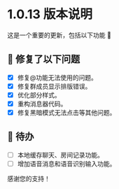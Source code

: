 # 1.0.13 版本说明

这是一个重要的更新，包括以下功能 🧪

## 🔨 修复了以下问题

- [x] 修复@功能无法使用的问题。
- [x] 修复群成员显示排版错误。
- [x] 优化部分样式。
- [x] 重构消息器代码。
- [x] 修复黑暗模式无法点击等其他问题。

## 📌 待办

- [ ] 本地缓存聊天、房间记录功能。
- [ ] 增加语音消息和语音识别输入功能。

感谢您的支持！
